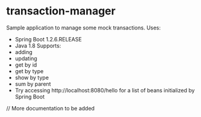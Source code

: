 # transaction-manager
Sample application to manage some mock transactions.
Uses:
- Spring Boot 1.2.6.RELEASE
- Java 1.8
Supports:
- adding 
- updating
- get by id
- get by type
- show by type
- sum by parent
- Try accessing http://localhost:8080/hello for a list of beans initialized by Spring Boot

// More documentation to be added

